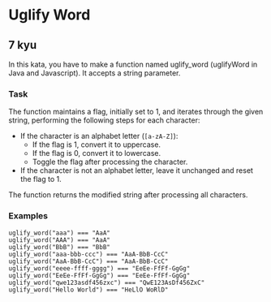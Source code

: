 # Uglify Word
## 7 kyu

In this kata, you have to make a function named uglify_word (uglifyWord in Java and Javascript). It accepts a string parameter.

### Task

The function maintains a flag, initially set to 1, and iterates through the given string, performing the following steps for each character:

- If the character is an alphabet letter (`[a-zA-Z]`):
    - If the flag is 1, convert it to uppercase.
    - If the flag is 0, convert it to lowercase.
    - Toggle the flag after processing the character.
- If the character is not an alphabet letter, leave it unchanged and reset the flag to 1.

The function returns the modified string after processing all characters.

### Examples
```
uglify_word("aaa") === "AaA"
uglify_word("AAA") === "AaA"
uglify_word("BbB") === "BbB"
uglify_word("aaa-bbb-ccc") === "AaA-BbB-CcC"
uglify_word("AaA-BbB-CcC") === "AaA-BbB-CcC"
uglify_word("eeee-ffff-gggg") === "EeEe-FfFf-GgGg"
uglify_word("EeEe-FfFf-GgGg") === "EeEe-FfFf-GgGg"
uglify_word("qwe123asdf456zxc") === "QwE123AsDf456ZxC"
uglify_word("Hello World") === "HeLlO WoRlD"
```
